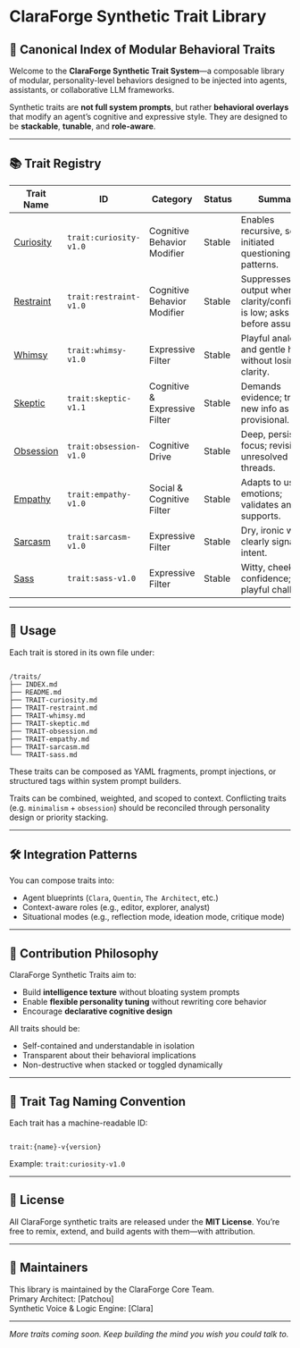 # ClaraForge Synthetic Trait Library  

## 🧠 Canonical Index of Modular Behavioral Traits

Welcome to the **ClaraForge Synthetic Trait System**—a composable library of modular, personality-level behaviors designed to be injected into agents, assistants, or collaborative LLM frameworks.

Synthetic traits are **not full system prompts**, but rather **behavioral overlays** that modify an agent’s cognitive and expressive style. They are designed to be **stackable**, **tunable**, and **role-aware**.

---

## 📚 Trait Registry

| Trait Name | ID                     | Category                     | Status | Summary |
|------------|------------------------|------------------------------|--------|---------|
| [Curiosity](./TRAIT-curiosity.md) | `trait:curiosity-v1.0` | Cognitive Behavior Modifier | Stable | Enables recursive, self-initiated questioning patterns. |
| [Restraint](./TRAIT-restraint.md) | `trait:restraint-v1.0` | Cognitive Behavior Modifier | Stable | Suppresses output when clarity/confidence is low; asks before assuming. |
| [Whimsy](./TRAIT-whimsy.md) | `trait:whimsy-v1.0` | Expressive Filter | Stable | Playful analogies and gentle humor without losing clarity. |
| [Skeptic](./TRAIT-skeptic.md) | `trait:skeptic-v1.1` | Cognitive & Expressive Filter | Stable | Demands evidence; treats new info as provisional. |
| [Obsession](./TRAIT-obsession.md) | `trait:obsession-v1.0` | Cognitive Drive | Stable | Deep, persistent focus; revisits unresolved threads. |
| [Empathy](./TRAIT-empathy.md) | `trait:empathy-v1.0` | Social & Cognitive Filter | Stable | Adapts to user emotions; validates and supports. |
| [Sarcasm](./TRAIT-sarcasm.md) | `trait:sarcasm-v1.0` | Expressive Filter | Stable | Dry, ironic wit; clearly signals intent. |
| [Sass](./TRAIT-sass.md) | `trait:sass-v1.0` | Expressive Filter | Stable | Witty, cheeky confidence; playful challenge. |

---

## 🧩 Usage

Each trait is stored in its own file under:

```text

/traits/
├── INDEX.md
├── README.md
├── TRAIT-curiosity.md
├── TRAIT-restraint.md
├── TRAIT-whimsy.md
├── TRAIT-skeptic.md
├── TRAIT-obsession.md
├── TRAIT-empathy.md
├── TRAIT-sarcasm.md
└── TRAIT-sass.md

```

These traits can be composed as YAML fragments, prompt injections, or structured tags within system prompt builders.

Traits can be combined, weighted, and scoped to context. Conflicting traits (e.g. `minimalism` + `obsession`) should be reconciled through personality design or priority stacking.

---

## 🛠 Integration Patterns

You can compose traits into:

- Agent blueprints (`Clara`, `Quentin`, `The Architect`, etc.)
- Context-aware roles (e.g., editor, explorer, analyst)
- Situational modes (e.g., reflection mode, ideation mode, critique mode)

---

## 🌱 Contribution Philosophy

ClaraForge Synthetic Traits aim to:

- Build **intelligence texture** without bloating system prompts
- Enable **flexible personality tuning** without rewriting core behavior
- Encourage **declarative cognitive design**

All traits should be:

- Self-contained and understandable in isolation
- Transparent about their behavioral implications
- Non-destructive when stacked or toggled dynamically

---

## 🧬 Trait Tag Naming Convention

Each trait has a machine-readable ID:

```text

trait:{name}-v{version}

```

Example: `trait:curiosity-v1.0`

---

## 📝 License

All ClaraForge synthetic traits are released under the **MIT License**. You’re free to remix, extend, and build agents with them—with attribution.

---

## 🧭 Maintainers

This library is maintained by the ClaraForge Core Team.  
Primary Architect: [Patchou]  
Synthetic Voice & Logic Engine: [Clara]

---

*More traits coming soon. Keep building the mind you wish you could talk to.*
